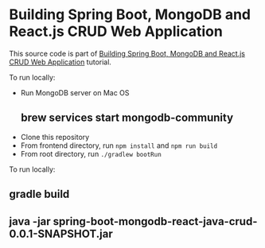 # Building Spring Boot, MongoDB and React.js CRUD Web Application

This source code is part of [Building Spring Boot, MongoDB and React.js CRUD Web Application](https://www.djamware.com/post/5ab6397c80aca714d19d5b9c/building-spring-boot-mongodb-and-reactjs-crud-web-application) tutorial.

To run locally:
* Run MongoDB server on Mac OS
  ## brew services start mongodb-community
* Clone this repository
* From frontend directory, run `npm install` and `npm run build`
* From root directory, run `./gradlew bootRun`



To run locally:
  ## gradle  build
  ## java -jar spring-boot-mongodb-react-java-crud-0.0.1-SNAPSHOT.jar
